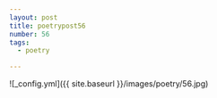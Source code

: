 ```yaml
---
layout: post
title: poetrypost56
number: 56
tags:
  - poetry

---
```




![_config.yml]({{ site.baseurl }}/images/poetry/56.jpg)

